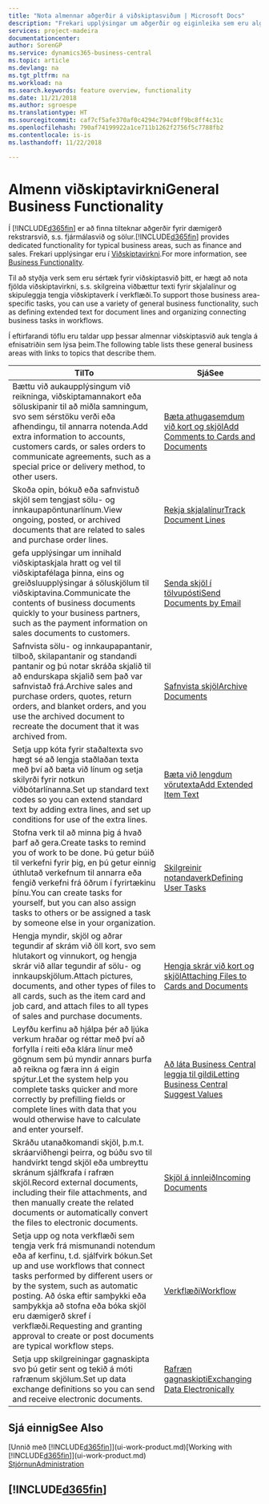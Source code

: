 ```yaml
---
title: "Nota almennar aðgerðir á viðskiptasviðum | Microsoft Docs"
description: "Frekari upplýsingar um aðgerðir og eiginleika sem eru algengir á viðskiptasviðum í Business Central."
services: project-madeira
documentationcenter: 
author: SorenGP
ms.service: dynamics365-business-central
ms.topic: article
ms.devlang: na
ms.tgt_pltfrm: na
ms.workload: na
ms.search.keywords: feature overview, functionality
ms.date: 11/21/2018
ms.author: sgroespe
ms.translationtype: HT
ms.sourcegitcommit: caf7cf5afe370af0c4294c794c0ff9bc8ff4c31c
ms.openlocfilehash: 790af74199922a1ce711b1262f2756f5c7788fb2
ms.contentlocale: is-is
ms.lasthandoff: 11/22/2018

---
```

# <a name="general-business-functionality"></a><span data-ttu-id="43200-103">Almenn viðskiptavirkni</span><span class="sxs-lookup"><span data-stu-id="43200-103">General Business Functionality</span></span>
<span data-ttu-id="43200-104">Í [!INCLUDE[d365fin](includes/d365fin_md.md)] er að finna tilteknar aðgerðir fyrir dæmigerð rekstrarsvið, s.s. fjármálasvið og sölur.</span><span class="sxs-lookup"><span data-stu-id="43200-104">[!INCLUDE[d365fin](includes/d365fin_md.md)] provides dedicated functionality for typical business areas, such as finance and sales.</span></span> <span data-ttu-id="43200-105">Frekari upplýsingar eru í [Viðskiptavirkni](across-business-functionality.md).</span><span class="sxs-lookup"><span data-stu-id="43200-105">For more information, see [Business Functionality](across-business-functionality.md).</span></span>

<span data-ttu-id="43200-106">Til að styðja verk sem eru sértæk fyrir viðskiptasvið þitt, er hægt að nota fjölda viðskiptavirkni, s.s. skilgreina viðbættur texti fyrir skjalalínur og skipuleggja tengja viðskiptaverk í verkflæði.</span><span class="sxs-lookup"><span data-stu-id="43200-106">To support those business area-specific tasks, you can use a variety of general business functionality, such as defining extended text for document lines and organizing connecting business tasks in workflows.</span></span>

<span data-ttu-id="43200-107">Í eftirfarandi töflu eru taldar upp þessar almennar viðskiptasvið auk tengla á efnisatriðin sem lýsa þeim.</span><span class="sxs-lookup"><span data-stu-id="43200-107">The following table lists these general business areas with links to topics that describe them.</span></span>

| <span data-ttu-id="43200-108">Til</span><span class="sxs-lookup"><span data-stu-id="43200-108">To</span></span> | <span data-ttu-id="43200-109">Sjá</span><span class="sxs-lookup"><span data-stu-id="43200-109">See</span></span> |
| --- | --- |
|<span data-ttu-id="43200-110">Bættu við aukaupplýsingum við reikninga, viðskiptamannakort eða söluskipanir til að miðla samningum, svo sem sérstöku verði eða afhendingu, til annarra notenda.</span><span class="sxs-lookup"><span data-stu-id="43200-110">Add extra information to accounts, customers cards, or sales orders to communicate agreements, such as a special price or delivery method, to other users.</span></span>|[<span data-ttu-id="43200-111">Bæta athugasemdum við kort og skjöl</span><span class="sxs-lookup"><span data-stu-id="43200-111">Add Comments to Cards and Documents</span></span>](across-how-use-comments.md)|
|<span data-ttu-id="43200-112">Skoða opin, bókuð eða safnvistuð skjöl sem tengjast sölu- og innkaupapöntunarlínum.</span><span class="sxs-lookup"><span data-stu-id="43200-112">View ongoing, posted, or archived documents that are related to sales and purchase order lines.</span></span>|[<span data-ttu-id="43200-113">Rekja skjalalínur</span><span class="sxs-lookup"><span data-stu-id="43200-113">Track Document Lines</span></span>](across-how-to-track-document-lines.md)|
| <span data-ttu-id="43200-114">gefa upplýsingar um innihald viðskiptaskjala hratt og vel til viðskiptafélaga þinna, eins og greiðsluupplýsingar á söluskjölum til viðskiptavina.</span><span class="sxs-lookup"><span data-stu-id="43200-114">Communicate the contents of business documents quickly to your business partners, such as the payment information on sales documents to customers.</span></span> |[<span data-ttu-id="43200-115">Senda skjöl í tölvupósti</span><span class="sxs-lookup"><span data-stu-id="43200-115">Send Documents by Email</span></span>](ui-how-send-documents-email.md) |
|<span data-ttu-id="43200-116">Safnvista sölu- og innkaupapantanir, tilboð, skilapantanir og standandi pantanir og þú notar skráða skjalið til að endurskapa skjalið sem það var safnvistað frá.</span><span class="sxs-lookup"><span data-stu-id="43200-116">Archive sales and purchase orders, quotes, return orders, and blanket orders, and you use the archived document to recreate the document that it was archived from.</span></span>|[<span data-ttu-id="43200-117">Safnvista skjöl</span><span class="sxs-lookup"><span data-stu-id="43200-117">Archive Documents</span></span>](across-how-to-archive-documents.md)|
| <span data-ttu-id="43200-118">Setja upp kóta fyrir staðaltexta svo hægt sé að lengja staðlaðan texta með því að bæta við línum og setja skilyrði fyrir notkun viðbótarlínanna.</span><span class="sxs-lookup"><span data-stu-id="43200-118">Set up standard text codes so you can extend standard text by adding extra lines, and set up conditions for use of the extra lines.</span></span> |[<span data-ttu-id="43200-119">Bæta við lengdum vörutexta</span><span class="sxs-lookup"><span data-stu-id="43200-119">Add Extended Item Text</span></span>](ui-how-define-ext-text.md) |
|<span data-ttu-id="43200-120">Stofna verk til að minna þig á hvað þarf að gera.</span><span class="sxs-lookup"><span data-stu-id="43200-120">Create tasks to remind you of work to be done.</span></span> <span data-ttu-id="43200-121">Þú getur búið til verkefni fyrir þig, en þú getur einnig úthlutað verkefnum til annarra eða fengið verkefni frá öðrum í fyrirtækinu þínu.</span><span class="sxs-lookup"><span data-stu-id="43200-121">You can create tasks for yourself, but you can also assign tasks to others or be assigned a task by someone else in your organization.</span></span>|[<span data-ttu-id="43200-122">Skilgreinir notandaverk</span><span class="sxs-lookup"><span data-stu-id="43200-122">Defining User Tasks</span></span>](across-user-tasks.md)|
|<span data-ttu-id="43200-123">Hengja myndir, skjöl og aðrar tegundir af skrám við öll kort, svo sem hlutakort og vinnukort, og hengja skrár við allar tegundir af sölu- og innkaupskjölum.</span><span class="sxs-lookup"><span data-stu-id="43200-123">Attach pictures, documents, and other types of files to all cards, such as the item card and job card, and attach files to all types of sales and purchase documents.</span></span>|[<span data-ttu-id="43200-124">Hengja skrár við kort og skjöl</span><span class="sxs-lookup"><span data-stu-id="43200-124">Attaching Files to Cards and Documents</span></span>](across-attach-document-master-data.md)|
|<span data-ttu-id="43200-125">Leyfðu kerfinu að hjálpa þér að ljúka verkum hraðar og réttar með því að forfylla í reiti eða klára línur með gögnum sem þú myndir annars þurfa að reikna og færa inn á eigin spýtur.</span><span class="sxs-lookup"><span data-stu-id="43200-125">Let the system help you complete tasks quicker and more correctly by prefilling fields or complete lines with data that you would otherwise have to calculate and enter yourself.</span></span>|[<span data-ttu-id="43200-126">Að láta Business Central leggja til gildi</span><span class="sxs-lookup"><span data-stu-id="43200-126">Letting Business Central Suggest Values</span></span>](ui-let-system-suggest-values.md)|
|<span data-ttu-id="43200-127">Skráðu utanaðkomandi skjöl, þ.m.t. skráarviðhengi þeirra, og búðu svo til handvirkt tengd skjöl eða umbreyttu skránum sjálfkrafa í rafræn skjöl.</span><span class="sxs-lookup"><span data-stu-id="43200-127">Record external documents, including their file attachments, and then manually create the related documents or automatically convert the files to electronic documents.</span></span>|[<span data-ttu-id="43200-128">Skjöl á innleið</span><span class="sxs-lookup"><span data-stu-id="43200-128">Incoming Documents</span></span>](across-income-documents.md)|
|<span data-ttu-id="43200-129">Setja upp og nota verkflæði sem tengja verk frá mismunandi notendum eða af kerfinu, t.d. sjálfvirk bókun.</span><span class="sxs-lookup"><span data-stu-id="43200-129">Set up and use workflows that connect tasks performed by different users or by the system, such as automatic posting.</span></span> <span data-ttu-id="43200-130">Að óska eftir samþykki eða samþykkja að stofna eða bóka skjöl eru dæmigerð skref í verkflæði.</span><span class="sxs-lookup"><span data-stu-id="43200-130">Requesting and granting approval to create or post documents are typical workflow steps.</span></span>|[<span data-ttu-id="43200-131">Verkflæði</span><span class="sxs-lookup"><span data-stu-id="43200-131">Workflow</span></span>](across-workflow.md)|
| <span data-ttu-id="43200-132">Setja upp skilgreiningar gagnaskipta svo þú getir sent og tekið á móti rafrænum skjölum.</span><span class="sxs-lookup"><span data-stu-id="43200-132">Set up data exchange definitions so you can send and receive electronic documents.</span></span> |[<span data-ttu-id="43200-133">Rafræn gagnaskipti</span><span class="sxs-lookup"><span data-stu-id="43200-133">Exchanging Data Electronically</span></span>](across-data-exchange.md) |

## <a name="see-also"></a><span data-ttu-id="43200-134">Sjá einnig</span><span class="sxs-lookup"><span data-stu-id="43200-134">See Also</span></span>
<span data-ttu-id="43200-135">[Unnið með [!INCLUDE[d365fin](includes/d365fin_md.md)]](ui-work-product.md)</span><span class="sxs-lookup"><span data-stu-id="43200-135">[Working with [!INCLUDE[d365fin](includes/d365fin_md.md)]](ui-work-product.md)</span></span>  
[<span data-ttu-id="43200-136">Stjórnun</span><span class="sxs-lookup"><span data-stu-id="43200-136">Administration</span></span>](admin-setup-and-administration.md)

## [!INCLUDE[d365fin](includes/free_trial_md.md)]  

